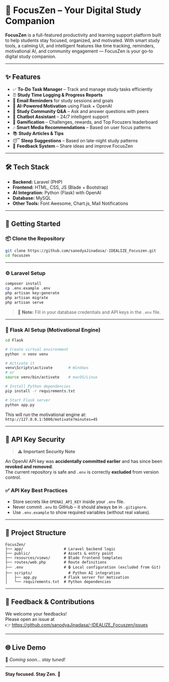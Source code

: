 # 🌿 FocusZen – Your Digital Study Companion

**FocusZen** is a full-featured productivity and learning support platform built to help students stay focused, organized, and motivated. With smart study tools, a calming UI, and intelligent features like time tracking, reminders, motivational AI, and community engagement — FocusZen is your go-to digital study companion.

---

## ✨ Features

- ✅ **To-Do Task Manager** – Track and manage study tasks efficiently  
- ⏰ **Study Time Logging & Progress Reports**  
- 🔔 **Email Reminders** for study sessions and goals  
- 🤖 **AI-Powered Motivation** using Flask + OpenAI  
- 💬 **Study Community Q&A** – Ask and answer questions with peers  
- 🧠 **Chatbot Assistant** – 24/7 intelligent support  
- 🥇 **Gamification** – Challenges, rewards, and Top Focuzers leaderboard  
- 🎶 **Smart Media Recommendations** – Based on user focus patterns  
- 📚 **Study Articles & Tips**  
- 😴 **Sleep Suggestions** – Based on late-night study patterns  
- 📩 **Feedback System** – Share ideas and improve FocusZen  

---

## 🛠️ Tech Stack

- **Backend:** Laravel (PHP)  
- **Frontend:** HTML, CSS, JS (Blade + Bootstrap)  
- **AI Integration:** Python (Flask) with OpenAI  
- **Database:** MySQL  
- **Other Tools:** Font Awesome, Chart.js, Mail Notifications

---

## 🚀 Getting Started

### 📦 Clone the Repository

```bash
git clone https://github.com/sanodyaJinadasa/-IDEALIZE_Focuszen.git
cd focuszen
```

---

### ⚙️ Laravel Setup

```bash
composer install
cp .env.example .env
php artisan key:generate
php artisan migrate
php artisan serve
```

> 🔐 **Note:** Fill in your database credentials and API keys in the `.env` file.

---

### 🤖 Flask AI Setup (Motivational Engine)

```bash
cd Flask

# Create virtual environment
python -m venv venv

# Activate it
venv\Scripts\activate       # Windows
# or
source venv/bin/activate    # macOS/Linux

# Install Python dependencies
pip install -r requirements.txt

# Start Flask server
python app.py
```

This will run the motivational engine at:  
`http://127.0.0.1:5000/motivate?minutes=45`

---

## 🔐 API Key Security

> ⚠️ **Important Security Note**

An OpenAI API key was **accidentally committed earlier** and has since been **revoked and removed**.  
The current repository is safe and `.env` is correctly **excluded** from version control.

### ✅ API Key Best Practices

- Store secrets like `OPENAI_API_KEY` inside your `.env` file.
- Never commit `.env` to GitHub – it should always be in `.gitignore`.
- Use `.env.example` to show required variables (without real values).

---

## 📁 Project Structure

```
FocusZen/
├── app/                  # Laravel backend logic
├── public/               # Assets & entry point
├── resources/views/      # Blade frontend templates
├── routes/web.php        # Route definitions
├── .env                  # 🔒 Local configuration (excluded from Git)
├── scripts/                # Python AI integration
│   ├── app.py            # Flask server for motivation
│   └── requirements.txt  # Python dependencies
```

---

## 💬 Feedback & Contributions

We welcome your feedbacks!  
Please open an issue at  
👉 https://github.com/sanodyaJinadasa/-IDEALIZE_Focuszen/issues

---

## 🌐 Live Demo

🚧 _Coming soon... stay tuned!_

---

**Stay focused. Stay Zen.** 🌿